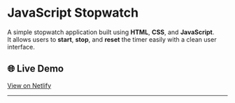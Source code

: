 # JavaScript Stopwatch

A simple stopwatch application built using **HTML**, **CSS**, and **JavaScript**.  
It allows users to **start**, **stop**, and **reset** the timer easily with a clean user interface.


## 🌐 Live Demo
[View on Netlify](purestopwatch.netlify.app) 

---
